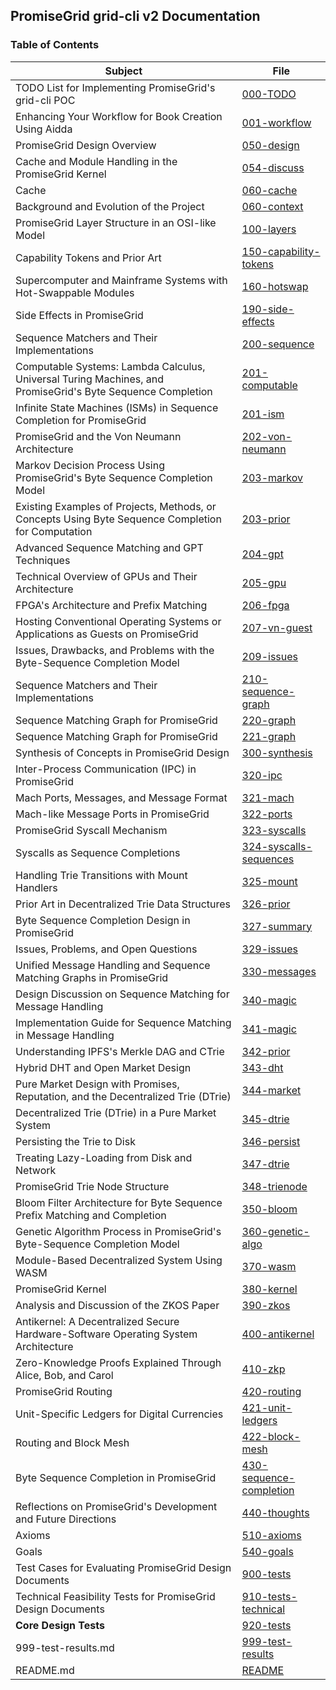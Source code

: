 ## PromiseGrid grid-cli v2 Documentation

### Table of Contents

| Subject | File |
| ---- | ------- |
| TODO List for Implementing PromiseGrid's grid-cli POC | [000-TODO](./000-TODO.md) |
| Enhancing Your Workflow for Book Creation Using Aidda | [001-workflow](./001-workflow.md) |
| PromiseGrid Design Overview | [050-design](./050-design.md) |
| Cache and Module Handling in the PromiseGrid Kernel | [054-discuss](./054-discuss.md) |
| Cache | [060-cache](./060-cache.md) |
| Background and Evolution of the Project | [060-context](./060-context.md) |
| PromiseGrid Layer Structure in an OSI-like Model | [100-layers](./100-layers.md) |
| Capability Tokens and Prior Art | [150-capability-tokens](./150-capability-tokens.md) |
| Supercomputer and Mainframe Systems with Hot-Swappable Modules | [160-hotswap](./160-hotswap.md) |
| Side Effects in PromiseGrid | [190-side-effects](./190-side-effects.md) |
| Sequence Matchers and Their Implementations | [200-sequence](./200-sequence.md) |
| Computable Systems: Lambda Calculus, Universal Turing Machines, and PromiseGrid's Byte Sequence Completion | [201-computable](./201-computable.md) |
| Infinite State Machines (ISMs) in Sequence Completion for PromiseGrid | [201-ism](./201-ism.md) |
| PromiseGrid and the Von Neumann Architecture | [202-von-neumann](./202-von-neumann.md) |
| Markov Decision Process Using PromiseGrid's Byte Sequence Completion Model | [203-markov](./203-markov.md) |
| Existing Examples of Projects, Methods, or Concepts Using Byte Sequence Completion for Computation | [203-prior](./203-prior.md) |
| Advanced Sequence Matching and GPT Techniques | [204-gpt](./204-gpt.md) |
| Technical Overview of GPUs and Their Architecture | [205-gpu](./205-gpu.md) |
| FPGA's Architecture and Prefix Matching | [206-fpga](./206-fpga.md) |
| Hosting Conventional Operating Systems or Applications as Guests on PromiseGrid | [207-vn-guest](./207-vn-guest.md) |
| Issues, Drawbacks, and Problems with the Byte-Sequence Completion Model | [209-issues](./209-issues.md) |
| Sequence Matchers and Their Implementations | [210-sequence-graph](./210-sequence-graph.md) |
| Sequence Matching Graph for PromiseGrid | [220-graph](./220-graph.md) |
| Sequence Matching Graph for PromiseGrid | [221-graph](./221-graph.md) |
| Synthesis of Concepts in PromiseGrid Design | [300-synthesis](./300-synthesis.md) |
| Inter-Process Communication (IPC) in PromiseGrid | [320-ipc](./320-ipc.md) |
| Mach Ports, Messages, and Message Format | [321-mach](./321-mach.md) |
| Mach-like Message Ports in PromiseGrid | [322-ports](./322-ports.md) |
| PromiseGrid Syscall Mechanism | [323-syscalls](./323-syscalls.md) |
| Syscalls as Sequence Completions | [324-syscalls-sequences](./324-syscalls-sequences.md) |
| Handling Trie Transitions with Mount Handlers | [325-mount](./325-mount.md) |
| Prior Art in Decentralized Trie Data Structures | [326-prior](./326-prior.md) |
| Byte Sequence Completion Design in PromiseGrid | [327-summary](./327-summary.md) |
| Issues, Problems, and Open Questions | [329-issues](./329-issues.md) |
| Unified Message Handling and Sequence Matching Graphs in PromiseGrid | [330-messages](./330-messages.md) |
| Design Discussion on Sequence Matching for Message Handling | [340-magic](./340-magic.md) |
| Implementation Guide for Sequence Matching in Message Handling | [341-magic](./341-magic.md) |
| Understanding IPFS's Merkle DAG and CTrie | [342-prior](./342-prior.md) |
| Hybrid DHT and Open Market Design | [343-dht](./343-dht.md) |
| Pure Market Design with Promises, Reputation, and the Decentralized Trie (DTrie) | [344-market](./344-market.md) |
| Decentralized Trie (DTrie) in a Pure Market System | [345-dtrie](./345-dtrie.md) |
| Persisting the Trie to Disk | [346-persist](./346-persist.md) |
| Treating Lazy-Loading from Disk and Network  | [347-dtrie](./347-dtrie.md) |
| PromiseGrid Trie Node Structure | [348-trienode](./348-trienode.md) |
| Bloom Filter Architecture for Byte Sequence Prefix Matching and Completion | [350-bloom](./350-bloom.md) |
| Genetic Algorithm Process in PromiseGrid's Byte-Sequence Completion Model | [360-genetic-algo](./360-genetic-algo.md) |
| Module-Based Decentralized System Using WASM | [370-wasm](./370-wasm.md) |
| PromiseGrid Kernel | [380-kernel](./380-kernel.md) |
| Analysis and Discussion of the ZKOS Paper | [390-zkos](./390-zkos.md) |
| Antikernel: A Decentralized Secure Hardware-Software Operating System Architecture | [400-antikernel](./400-antikernel.md) |
| Zero-Knowledge Proofs Explained Through Alice, Bob, and Carol | [410-zkp](./410-zkp.md) |
| PromiseGrid Routing | [420-routing](./420-routing.md) |
| Unit-Specific Ledgers for Digital Currencies | [421-unit-ledgers](./421-unit-ledgers.md) |
| Routing and Block Mesh | [422-block-mesh](./422-block-mesh.md) |
| Byte Sequence Completion in PromiseGrid | [430-sequence-completion](./430-sequence-completion.md) |
| Reflections on PromiseGrid's Development and Future Directions | [440-thoughts](./440-thoughts.md) |
| Axioms  | [510-axioms](./510-axioms.md) |
| Goals  | [540-goals](./540-goals.md) |
| Test Cases for Evaluating PromiseGrid Design Documents | [900-tests](./900-tests.md) |
| Technical Feasibility Tests for PromiseGrid Design Documents | [910-tests-technical](./910-tests-technical.md) |
| **Core Design Tests** | [920-tests](./920-tests.md) |
| 999-test-results.md | [999-test-results](./999-test-results.md) |
| README.md | [README](./README.md) |

